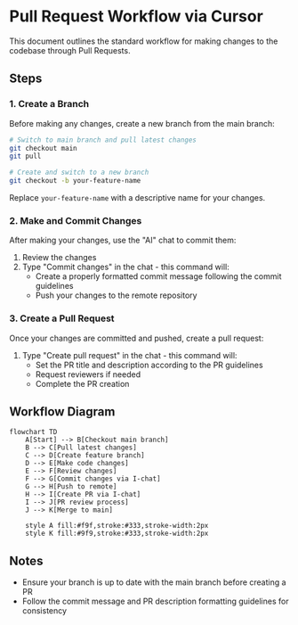 # Pull Request Workflow via Cursor

This document outlines the standard workflow for making changes to the codebase through Pull Requests.

## Steps

### 1. Create a Branch

Before making any changes, create a new branch from the main branch:

```bash
# Switch to main branch and pull latest changes
git checkout main
git pull

# Create and switch to a new branch
git checkout -b your-feature-name
```

Replace `your-feature-name` with a descriptive name for your changes.

### 2. Make and Commit Changes

After making your changes, use the "AI" chat to commit them:

1. Review the changes
2. Type "Commit changes" in the chat - this command will:
   - Create a properly formatted commit message following the commit guidelines
   - Push your changes to the remote repository

### 3. Create a Pull Request

Once your changes are committed and pushed, create a pull request:

1. Type "Create pull request" in the chat - this command will:
   - Set the PR title and description according to the PR guidelines
   - Request reviewers if needed
   - Complete the PR creation

## Workflow Diagram

```mermaid
flowchart TD
    A[Start] --> B[Checkout main branch]
    B --> C[Pull latest changes]
    C --> D[Create feature branch]
    D --> E[Make code changes]
    E --> F[Review changes]
    F --> G[Commit changes via I-chat]
    G --> H[Push to remote]
    H --> I[Create PR via I-chat]
    I --> J[PR review process]
    J --> K[Merge to main]
    
    style A fill:#f9f,stroke:#333,stroke-width:2px
    style K fill:#9f9,stroke:#333,stroke-width:2px
```

## Notes

- Ensure your branch is up to date with the main branch before creating a PR
- Follow the commit message and PR description formatting guidelines for consistency 